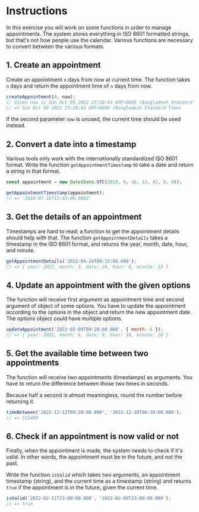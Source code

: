 # Instructions

In this exercise you will work on some functions in order to manage appointments.
The system stores everything in ISO 8601 formatted strings, but that's not how people use the calendar.
Various functions are necessary to convert between the various formats.

## 1. Create an appointment

Create an appointment `n` days from now at current time.
The function takes `n` days and return the appointment time of `n` days from now.

```javascript
createAppointment(4, now);
// Given now is Sun Oct 05 2022 23:28:43 GMT+0600 (Bangladesh Standard Time)
// => Sun Oct 09 2022 23:28:43 GMT+0600 (Bangladesh Standard Time)
```

If the second parameter `now` is unused, the current time should be used instead.

## 2. Convert a date into a timestamp

Various tools only work with the internationally standardized ISO 8601 format.
Write the function `getAppointmentTimestamp` to take a date and return a string in that format.

```javascript
const appointment = new Date(Date.UTC(2010, 6, 16, 12, 42, 0, 0));

getAppointmentTimestamp(appointment);
// => '2010-07-16T12:42:00.000Z'
```

## 3. Get the details of an appointment

Timestamps are hard to read; a function to get the appointment details should help with that.
The function `getAppointmentDetails` takes a timestamp in the ISO 8601 format, and returns the year, month, date, hour, and minute.

```javascript
getAppointmentDetails('2022-04-24T08:15:00.000');
// => { year: 2022, month: 3, date: 24, hour: 8, minute: 15 }
```

## 4. Update an appointment with the given options

The function will receive first argument as appointment time and second argument of object of some options.
You have to update the appointment according to the options in the object and return the new appointment date.
The options object could have multiple options.

```javascript
updateAppointment('2022-02-09T09:20:00.000', { month: 6 });
// => { year: 2022, month: 6, date: 9, hour: 10, minute: 20 }
```

## 5. Get the available time between two appointments

The function will receive two appointments (timestamps) as arguments.
You have to return the difference between those two times in seconds.

Because half a second is almost meaningless, round the number before returning it.

```javascript
timeBetween('2022-12-12T09:20:00.000', '2022-12-18T08:30:00.000');
// => 515400
```

## 6. Check if an appointment is now valid or not

Finally, when the appointment is made, the system needs to check if it's valid.
In other words, the appointment must be in the future, and not the past.

Write the function `isValid` which takes two arguments, an appointment timestamp (string), and the current time as a timestamp (string) and returns `true` if the appointment is in the future, given the current time.

```javascript
isValid('2022-02-11T23:00:00.000', '2022-02-08T23:00:00.000');
// => true
```
